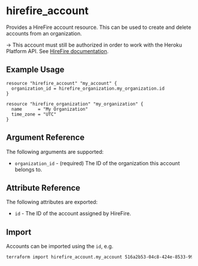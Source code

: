 # hirefire_account

Provides a HireFire account resource. This can be used to create and delete
accounts from an organization.

-> This account must still be authorized in order to work with the Heroku
Platform API. See [HireFire documentation](https://docs.hirefire.io/api/account/create/).

## Example Usage

```hcl
resource "hirefire_account" "my_account" {
  organization_id = hirefire_organization.my_organization.id
}

resource "hirefire_organization" "my_organization" {
  name      = "My Organization"
  time_zone = "UTC"
}
```

## Argument Reference

The following arguments are supported:

- `organization_id` - (required) The ID of the organization this account
  belongs to.

## Attribute Reference

The following attributes are exported:

- `id` - The ID of the account assigned by HireFire.

## Import

Accounts can be imported using the `id`, e.g.

```bash
terraform import hirefire_account.my_account 516a2b53-04c8-424e-8533-99d47ef1f9bf
```
